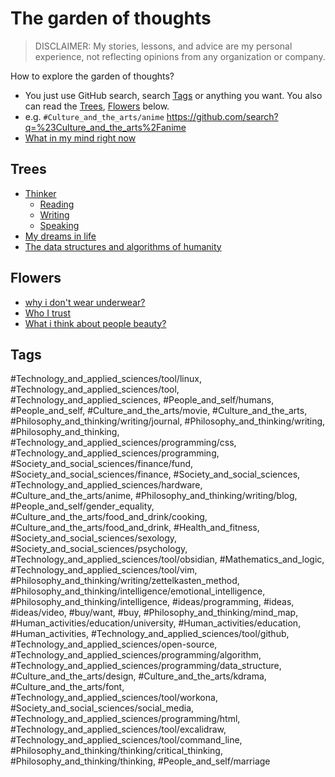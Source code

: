 # The garden of thoughts

> DISCLAIMER: My stories, lessons, and advice are my personal experience, not reflecting opinions from any organization or company.

How to explore the garden of thoughts?

-   You just use GitHub search, search [Tags](#tags) or anything you want. You also can read the [Trees](#trees), [Flowers](#flowers) below.
-   e.g. `#Culture_and_the_arts/anime`  <https://github.com/search?q=%23Culture_and_the_arts%2Fanime>
-   [What in my mind right now](What%20in%20my%20mind%20right%20now.md)

## Trees

-   [Thinker](Thinker.md)
    -   [Reading](Reading.md)
    -   [Writing](Writing.md)
    -   [Speaking](Speaking.md)
-   [My dreams in life](My%20dreams%20in%20life.md)
-   [The data structures and algorithms of humanity](The%20data%20structures%20and%20algorithms%20of%20humanity.md)

## Flowers

-   [why i don't wear underwear?](why%20i%20don't%20wear%20underwear.md)
-   [Who I trust](Who%20I%20trust.md)
-   [What i think about people beauty?](What%20I%20think%20about%20people%20beauty.md)

## Tags

#Technology_and_applied_sciences/tool/linux, #Technology_and_applied_sciences/tool, #Technology_and_applied_sciences, #People_and_self/humans, #People_and_self, #Culture_and_the_arts/movie, #Culture_and_the_arts, #Philosophy_and_thinking/writing/journal, #Philosophy_and_thinking/writing, #Philosophy_and_thinking, #Technology_and_applied_sciences/programming/css, #Technology_and_applied_sciences/programming, #Society_and_social_sciences/finance/fund, #Society_and_social_sciences/finance, #Society_and_social_sciences, #Technology_and_applied_sciences/hardware, #Culture_and_the_arts/anime, #Philosophy_and_thinking/writing/blog, #People_and_self/gender_equality, #Culture_and_the_arts/food_and_drink/cooking, #Culture_and_the_arts/food_and_drink, #Health_and_fitness, #Society_and_social_sciences/sexology, #Society_and_social_sciences/psychology, #Technology_and_applied_sciences/tool/obsidian, #Mathematics_and_logic, #Technology_and_applied_sciences/tool/vim, #Philosophy_and_thinking/writing/zettelkasten_method, #Philosophy_and_thinking/intelligence/emotional_intelligence, #Philosophy_and_thinking/intelligence, #ideas/programming, #ideas, #ideas/video, #buy/want, #buy, #Philosophy_and_thinking/mind_map, #Human_activities/education/university, #Human_activities/education, #Human_activities, #Technology_and_applied_sciences/tool/github, #Technology_and_applied_sciences/open-source, #Technology_and_applied_sciences/programming/algorithm, #Technology_and_applied_sciences/programming/data_structure, #Culture_and_the_arts/design, #Culture_and_the_arts/kdrama, #Culture_and_the_arts/font, #Technology_and_applied_sciences/tool/workona, #Society_and_social_sciences/social_media, #Technology_and_applied_sciences/programming/html, #Technology_and_applied_sciences/tool/excalidraw, #Technology_and_applied_sciences/tool/command_line, #Philosophy_and_thinking/thinking/critical_thinking, #Philosophy_and_thinking/thinking, #People_and_self/marriage